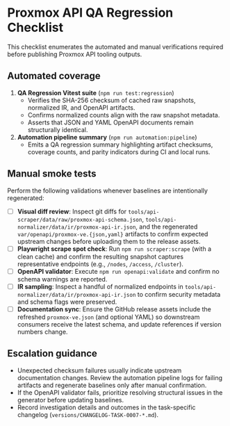 # Proxmox API QA Regression Checklist

This checklist enumerates the automated and manual verifications required before publishing Proxmox API tooling outputs.

## Automated coverage

1. **QA Regression Vitest suite** (`npm run test:regression`)
   - Verifies the SHA-256 checksum of cached raw snapshots, normalized IR, and OpenAPI artifacts.
   - Confirms normalized counts align with the raw snapshot metadata.
   - Asserts that JSON and YAML OpenAPI documents remain structurally identical.
2. **Automation pipeline summary** (`npm run automation:pipeline`)
   - Emits a QA regression summary highlighting artifact checksums, coverage counts, and parity indicators during CI and local runs.

## Manual smoke tests

Perform the following validations whenever baselines are intentionally regenerated:

- [ ] **Visual diff review**: Inspect git diffs for `tools/api-scraper/data/raw/proxmox-api-schema.json`, `tools/api-normalizer/data/ir/proxmox-api-ir.json`, and the regenerated `var/openapi/proxmox-ve.{json,yaml}` artifacts to confirm expected upstream changes before uploading them to the release assets.
- [ ] **Playwright scrape spot check**: Run `npm run scraper:scrape` (with a clean cache) and confirm the resulting snapshot captures representative endpoints (e.g., `/nodes`, `/access`, `/cluster`).
- [ ] **OpenAPI validator**: Execute `npm run openapi:validate` and confirm no schema warnings are reported.
- [ ] **IR sampling**: Inspect a handful of normalized endpoints in `tools/api-normalizer/data/ir/proxmox-api-ir.json` to confirm security metadata and schema flags were preserved.
- [ ] **Documentation sync**: Ensure the GitHub release assets include the refreshed `proxmox-ve.json` (and optional YAML) so downstream consumers receive the latest schema, and update references if version numbers change.

## Escalation guidance

- Unexpected checksum failures usually indicate upstream documentation changes. Review the automation pipeline logs for failing artifacts and regenerate baselines only after manual confirmation.
- If the OpenAPI validator fails, prioritize resolving structural issues in the generator before updating baselines.
- Record investigation details and outcomes in the task-specific changelog (`versions/CHANGELOG-TASK-0007-*.md`).
